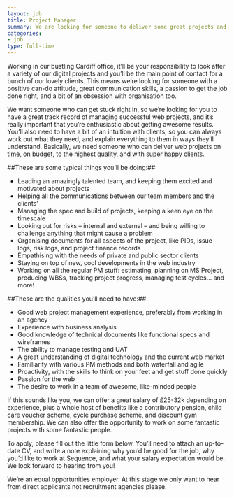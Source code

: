 ```yaml
--- 
layout: job
title: Project Manager
summary: We are looking for someone to deliver some great projects and manage our talented teams
categories:
- job
type: full-time
---
```


Working in our bustling Cardiff office, it’ll be your responsibility to look after a variety of our digital projects and you’ll be the main point of contact for a bunch of our lovely clients. This means we’re looking for someone with a positive can-do attitude, great communication skills, a passion to get the job done right, and a bit of an obsession with organisation too.

We want someone who can get stuck right in, so we’re looking for you to have a great track record of managing successful web projects, and it’s really important that you’re enthusiastic about getting awesome results. You’ll also need to have a bit of an intuition with clients, so you can always work out what they need, and explain everything to them in ways they’ll understand. Basically, we need someone who can deliver web projects on time, on budget, to the highest quality, and with super happy clients.

##These are some typical things you’ll be doing:##

- Leading an amazingly talented team, and keeping them excited and motivated about projects
- Helping all the communications between our team members and the clients’
- Managing the spec and build of projects, keeping a keen eye on the timescale
- Looking out for risks – internal and external – and being willing to challenge anything that might cause a problem
- Organising documents for all aspects of the project, like PIDs, issue logs, risk logs, and project finance records
- Empathising with the needs of private and public sector clients
- Staying on top of new, cool developments in the web industry
- Working on all the regular PM stuff: estimating, planning on MS Project, producing WBSs, tracking project progress, managing test cycles… and more!

##These are the qualities you’ll need to have:##

- Good web project management experience, preferably from working in an agency
- Experience with business analysis
- Good knowledge of technical documents like functional specs and wireframes
- The ability to manage testing and UAT
- A great understanding of digital technology and the current web market
- Familiarity with various PM methods and both waterfall and agile
- Proactivity, with the skills to think on your feet and get stuff done quickly
- Passion for the web
- The desire to work in a team of awesome, like-minded people

If this sounds like you, we can offer a great salary of £25-32k depending on experience, plus a whole host of benefits like a contributory pension, child care voucher scheme, cycle purchase scheme, and discount gym membership. We can also offer the opportunity to work on some fantastic projects with some fantastic people.

To apply, please fill out the little form below. You’ll need to attach an up-to-date CV, and write a note explaining why you’d be good for the job, why you’d like to work at Sequence, and what your salary expectation would be. We look forward to hearing from you!

We’re an equal opportunities employer. At this stage we only want to hear from direct applicants not recruitment agencies please. 
